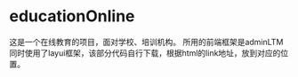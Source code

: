 # educationOnline
这是一个在线教育的项目，面对学校、培训机构。
所用的前端框架是adminLTM 同时使用了layui框架，该部分代码自行下载，根据html的link地址，放到对应的位置。
